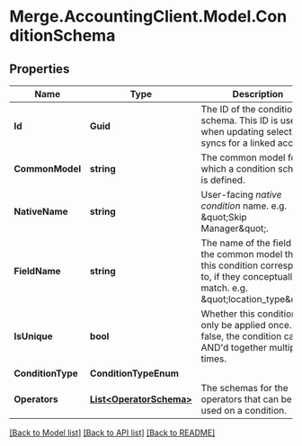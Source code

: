 # Merge.AccountingClient.Model.ConditionSchema

## Properties

Name | Type | Description | Notes
------------ | ------------- | ------------- | -------------
**Id** | **Guid** | The ID of the condition schema. This ID is used when updating selective syncs for a linked account. | 
**CommonModel** | **string** | The common model for which a condition schema is defined. | [optional] [readonly] 
**NativeName** | **string** | User-facing *native condition* name. e.g. \&quot;Skip Manager\&quot;. | 
**FieldName** | **string** | The name of the field on the common model that this condition corresponds to, if they conceptually match. e.g. \&quot;location_type\&quot;. | 
**IsUnique** | **bool** | Whether this condition can only be applied once. If false, the condition can be AND&#39;d together multiple times. | [optional] 
**ConditionType** | **ConditionTypeEnum** |  | 
**Operators** | [**List&lt;OperatorSchema&gt;**](OperatorSchema.md) | The schemas for the operators that can be used on a condition. | 

[[Back to Model list]](../README.md#documentation-for-models) [[Back to API list]](../README.md#documentation-for-api-endpoints) [[Back to README]](../README.md)

